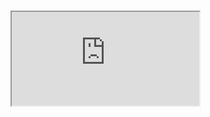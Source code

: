 <div style=" overflow: hidden; margin: 15px auto; max-width: 880px;"><iframe class="content_viewport" scrolling="yes" src="https://github.com/Luna-McBride/School_Work/blob/master/Grad/CSCI-5576-High-Preformance-Scientific-Computing/Lab4/HPSC_Lab4.pdf"></iframe>
<p>&nbsp;</p>
</div>
